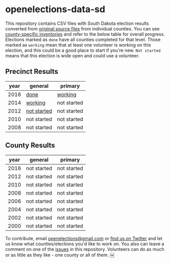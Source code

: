 openelections-data-sd
=====================

This repository contains CSV files with South Dakota election results converted from [original source files](https://github.com/openelections/openelections-sources-sd) from individual counties. You can see [county-specific inventories](https://github.com/openelections/openelections-data-sd/blob/master/county_matrix.csv) and refer to the below table for overall progress. Elections marked as `done` have all counties completed for that level. Those marked as `working` mean that at least one volunteer is working on this election, and this could be a good place to start if you're new. `Not started` means that this election is wide open and could use a volunteer.

## Precinct Results

| year  | general  | primary  |
|---|---|---|
| 2016  | [done](https://github.com/openelections/openelections-data-sd/blob/master/2016/20161108__sd__general__precinct.csv)  |  [working](https://github.com/openelections/openelections-data-sd/issues/3) |
| 2014 |  [working](https://github.com/openelections/openelections-data-sd/issues/7) | not started |
| 2012 | [not started](https://github.com/openelections/openelections-data-sd/issues/8) | not started |
| 2010 | not started | not started |
| 2008 | not started | not started |


## County Results

| year  | general  | primary  |
|---|---|---|
| 2016 |  not started | not started |
| 2012 | not started | not started |
| 2010 | not started | not started |
| 2008 | not started | not started |
| 2006 |  not started | not started |
| 2004 | not started | not started |
| 2002 | not started | not started |
| 2000 | not started | not started |


To contribute, email openelections@gmail.com or [find us on Twitter](https://twitter.com/openelex) and let us know what counties/elections you'd like to work on. You also can leave a comment on one of the [issues](https://github.com/openelections/openelections-data-sd/issues) in this repository. Volunteers can do as much or as little as they like - one county or all of them.
￼
